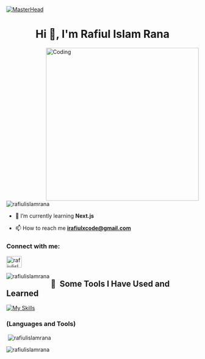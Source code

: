 [![MasterHead](https://firebasestorage.googleapis.com/v0/b/nth-celerity-309707.appspot.com/o/ddio625-88c6c961-13c1-43ee-a08f-3c3ceeb7f053.gif?alt=media&token=6234dce1-c414-42d4-ab8b-8eb1f3a73579)](https://linkedin.com/in/rafiulislamrana)
<h1 align="center">Hi 👋, I'm Rafiul Islam Rana</h1>
<img align="right" alt="Coding" width="400" src="https://firebasestorage.googleapis.com/v0/b/nth-celerity-309707.appspot.com/o/d4bog6o-a4f56421-bf32-4ea4-bdde-71e6de95d589.gif?alt=media&token=51bc0a73-73a0-48e5-9796-3cc2b0db1330">


<p align="left"> <img src="https://komarev.com/ghpvc/?username=rafiulislamrana&label=Profile%20views&color=0e75b6&style=flat" alt="rafiulislamrana" /> </p>

- 🌱 I’m currently learning **Next.js**

- 📫 How to reach me **irafiulxcode@gmail.com**

<h3 align="left">Connect with me:</h3>
<p align="left">
<a href="https://linkedin.com/in/rafiulislamrana" target="blank"><img align="center" src="https://raw.githubusercontent.com/rahuldkjain/github-profile-readme-generator/master/src/images/icons/Social/linked-in-alt.svg" alt="rafiulislamrana" height="30" width="40" /></a>
</p>

<p><img align="left" src="https://github-readme-stats.vercel.app/api/top-langs?username=rafiulislamrana&show_icons=true&locale=en&layout=compact" alt="rafiulislamrana" /></p>

<h2> 🚀 &nbsp;Some Tools I Have Used and Learned</h2>

[![My Skills](https://skillicons.dev/icons?i=js,html,css,bootstrap,express,figma,firebase,git,mongodb,netlify,nodejs,react,tailwind,vercel,wordpress&perline=6)](https://linkedin.com/in/rafiulislamrana)
<h3 align="left">(Languages and Tools)</h3>

<!-- <p align="left"> <a href="https://getbootstrap.com" target="_blank" rel="noreferrer"> <img src="https://raw.githubusercontent.com/devicons/devicon/master/icons/bootstrap/bootstrap-plain-wordmark.svg" alt="bootstrap" width="40" height="40"/> </a> <a href="https://www.w3schools.com/css/" target="_blank" rel="noreferrer"> <img src="https://raw.githubusercontent.com/devicons/devicon/master/icons/css3/css3-original-wordmark.svg" alt="css3" width="40" height="40"/> </a> <a href="https://expressjs.com" target="_blank" rel="noreferrer"> <img src="https://raw.githubusercontent.com/devicons/devicon/master/icons/express/express-original-wordmark.svg" alt="express" width="40" height="40"/> </a> <a href="https://www.figma.com/" target="_blank" rel="noreferrer"> <img src="https://www.vectorlogo.zone/logos/figma/figma-icon.svg" alt="figma" width="40" height="40"/> </a> <a href="https://firebase.google.com/" target="_blank" rel="noreferrer"> <img src="https://www.vectorlogo.zone/logos/firebase/firebase-icon.svg" alt="firebase" width="40" height="40"/> </a> <a href="https://git-scm.com/" target="_blank" rel="noreferrer"> <img src="https://www.vectorlogo.zone/logos/git-scm/git-scm-icon.svg" alt="git" width="40" height="40"/> </a> <a href="https://www.w3.org/html/" target="_blank" rel="noreferrer"> <img src="https://raw.githubusercontent.com/devicons/devicon/master/icons/html5/html5-original-wordmark.svg" alt="html5" width="40" height="40"/> </a> <a href="https://developer.mozilla.org/en-US/docs/Web/JavaScript" target="_blank" rel="noreferrer"> <img src="https://raw.githubusercontent.com/devicons/devicon/master/icons/javascript/javascript-original.svg" alt="javascript" width="40" height="40"/> </a> <a href="https://www.mongodb.com/" target="_blank" rel="noreferrer"> <img src="https://raw.githubusercontent.com/devicons/devicon/master/icons/mongodb/mongodb-original-wordmark.svg" alt="mongodb" width="40" height="40"/> </a> <a href="https://nodejs.org" target="_blank" rel="noreferrer"> <img src="https://raw.githubusercontent.com/devicons/devicon/master/icons/nodejs/nodejs-original-wordmark.svg" alt="nodejs" width="40" height="40"/> </a> <a href="https://reactjs.org/" target="_blank" rel="noreferrer"> <img src="https://raw.githubusercontent.com/devicons/devicon/master/icons/react/react-original-wordmark.svg" alt="react" width="40" height="40"/> </a> <a href="https://tailwindcss.com/" target="_blank" rel="noreferrer"> <img src="https://www.vectorlogo.zone/logos/tailwindcss/tailwindcss-icon.svg" alt="tailwind" width="40" height="40"/> </a> </p> -->



<p>&nbsp;<img align="center" src="https://github-readme-stats.vercel.app/api?username=rafiulislamrana&show_icons=true&locale=en" alt="rafiulislamrana" /></p>

<p><img align="center" src="https://github-readme-streak-stats.herokuapp.com/?user=rafiulislamrana&" alt="rafiulislamrana" /></p>
